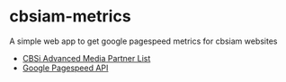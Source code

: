 # cbsiam-metrics
A simple web app to get google pagespeed metrics for cbsiam websites

 * [CBSi Advanced Media Partner List](http://www.cbsiam.com/partner-list.html)
 * [Google Pagespeed API](https://developers.google.com/speed/docs/insights/v2/reference/pagespeedapi/runpagespeed)

 
